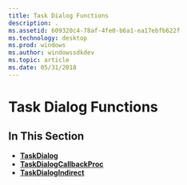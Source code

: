 ```yaml
---
title: Task Dialog Functions
description: .
ms.assetid: 609320c4-78af-4fe0-b6a1-ea17ebfb622f
ms.technology: desktop
ms.prod: windows
ms.author: windowssdkdev
ms.topic: article
ms.date: 05/31/2018
---
```


# Task Dialog Functions

## In This Section

-   [**TaskDialog**](/windows/desktop/api/Commctrl/nf-commctrl-taskdialog)
-   [**TaskDialogCallbackProc**](/windows/desktop/api/Commctrl/nc-commctrl-pftaskdialogcallback)
-   [**TaskDialogIndirect**](/windows/desktop/api/Commctrl/nf-commctrl-taskdialogindirect)

 

 




